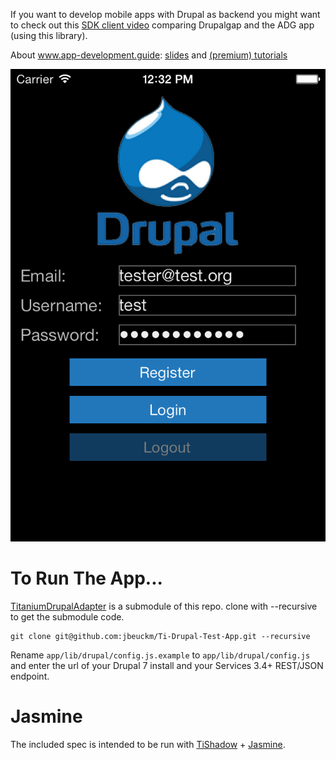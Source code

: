 If you want to develop mobile apps with Drupal as backend you might want to check out this <a href="https://www.app-development.guide/appcelerator-drupalgap-comparison" target="new">SDK client video</a> comparing Drupalgap and the ADG app (using this library).

About www.app-development.guide: <a href="https://www.slideshare.net/AppDevelopmentGuide/app-development-guide-table-of-content">slides</a> and <a href="https://www.app-development.guide/video-tutorials" target="new">(premium) tutorials</a>


![Screenshot](screenshot.png)

# To Run The App...

[TitaniumDrupalAdapter](https://github.com/jbeuckm/TitaniumDrupalAdapter) is a submodule of this repo. clone with --recursive to get the submodule code.

```
git clone git@github.com:jbeuckm/Ti-Drupal-Test-App.git --recursive
```

Rename `app/lib/drupal/config.js.example` to `app/lib/drupal/config.js` and enter the url of your Drupal 7 install and your Services 3.4+ REST/JSON endpoint.


# Jasmine

The included spec is intended to be run with [TiShadow](https://github.com/dbankier/TiShadow) + [Jasmine](http://pivotal.github.io/jasmine/). 


